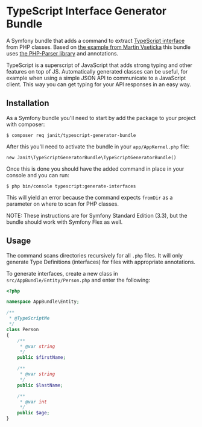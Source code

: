 TypeScript Interface Generator Bundle
======

A Symfony bundle that adds a command to extract [TypeScript interface](https://www.typescriptlang.org/docs/handbook/interfaces.html) from PHP classes. Based on [the example from Martin Vseticka](https://stackoverflow.com/questions/33176888/export-php-interface-to-typescript-interface-or-vice-versa?answertab=votes#tab-top) this bundle uses [the PHP-Parser library](https://github.com/nikic/PHP-Parser) and annotations.

TypeScript is a superscript of JavaScript that adds strong typing and other features on top of JS. Automatically generated classes can be useful, for example when using a simple JSON API to communicate to a JavaScript client. This way you can get typing for your API responses in an easy way.

## Installation

As a Symfony bundle you'll need to start by add the package to your project with composer:

```
$ composer req janit/typescript-generator-bundle
```

After this you'll need to activate the bundle in your `app/AppKernel.php` file:

```
new Janit\TypeScriptGeneratorBundle\TypeScriptGeneratorBundle()
```

Once this is done you should have the added command in place in your console and you can run:

```
$ php bin/console typescript:generate-interfaces
```

This will yield an error because the command expects `fromDir` as a parameter on where to scan for PHP classes.

NOTE: These instructions are for Symfony Standard Edition (3.3), but the bundle should work with Symfony Flex as well.

## Usage

The command scans directories recursively for all `.php` files. It will only generate Type Definitions (interfaces) for files with appropriate annotations.

To generate interfaces, create a new class in `src/AppBundle/Entity/Person.php` and enter the following:

```php
<?php

namespace AppBundle\Entity;

/**
 * @TypeScriptMe
 */
class Person
{
    /**
     * @var string
     */
    public $firstName;

    /**
     * @var string
     */
    public $lastName;

    /**
     * @var int
     */
    public $age;
}
```

